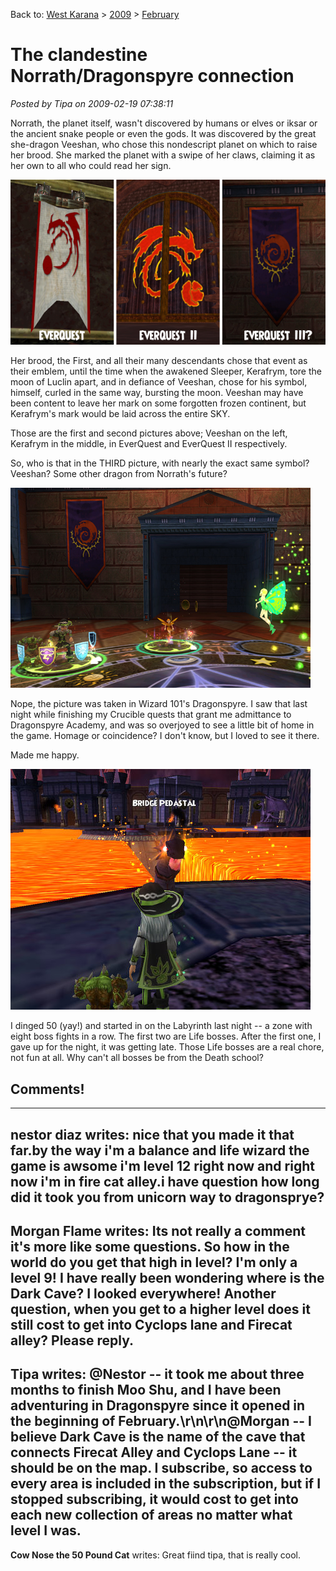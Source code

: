 Back to: [West Karana](/posts/westkarana.md) > [2009](/posts/2009/westkarana.md) > [February](./westkarana.md)
# The clandestine Norrath/Dragonspyre connection

*Posted by Tipa on 2009-02-19 07:38:11*

Norrath, the planet itself, wasn't discovered by humans or elves or iksar or the ancient snake people or even the gods. It was discovered by the great she-dragon Veeshan, who chose this nondescript planet on which to raise her brood. She marked the planet with a swipe of her claws, claiming it as her own to all who could read her sign.

![](../../../uploads/2009/02/veeshansymbol.jpg "veeshansymbol")

Her brood, the First, and all their many descendants chose that event as their emblem, until the time when the awakened Sleeper, Kerafrym, tore the moon of Luclin apart, and in defiance of Veeshan, chose for his symbol, himself, curled in the same way, bursting the moon. Veeshan may have been content to leave her mark on some forgotten frozen continent, but Kerafrym's mark would be laid across the entire SKY.

Those are the first and second pictures above; Veeshan on the left, Kerafrym in the middle, in EverQuest and EverQuest II respectively.

So, who is that in the THIRD picture, with nearly the exact same symbol? Veeshan? Some other dragon from Norrath's future?

![](../../../uploads/2009/02/veeshanw101.jpg "veeshanw101")

Nope, the picture was taken in Wizard 101's Dragonspyre. I saw that last night while finishing my Crucible quests that grant me admittance to Dragonspyre Academy, and was so overjoyed to see a little bit of home in the game. Homage or coincidence? I don't know, but I loved to see it there.

Made me happy.

![](../../../uploads/2009/02/wizardgraphicalclient-2009-02-18-23-03-35-04.jpg "wizardgraphicalclient-2009-02-18-23-03-35-04")

I dinged 50 (yay!) and started in on the Labyrinth last night -- a zone with eight boss fights in a row. The first two are Life bosses. After the first one, I gave up for the night, it was getting late. Those Life bosses are a real chore, not fun at all. Why can't all bosses be from the Death school?

## Comments!
---
**nestor diaz** writes: nice that you made it that far.by the way i'm a balance and life wizard the game is awsome i'm level 12 right now and right now i'm in fire cat alley.i have question how long did it took you from unicorn way to dragonsprye?
---
**Morgan Flame** writes: Its not really a comment it's more like some questions. So how in the world do you get that high in level? I'm only a level 9! I have really been wondering where is the Dark Cave? I looked everywhere! Another question, when you get to a higher level does it still cost to get into Cyclops lane and Firecat alley? Please reply.
---
**Tipa** writes: @Nestor -- it took me about three months to finish Moo Shu, and I have been adventuring in Dragonspyre since it opened in the beginning of February.\r\n\r\n@Morgan -- I believe Dark Cave is the name of the cave that connects Firecat Alley and Cyclops Lane -- it should be on the map. I subscribe, so access to every area is included in the subscription, but if I stopped subscribing, it would cost to get into each new collection of areas no matter what level I was.
---
**Cow Nose the 50 Pound Cat** writes: Great fiind tipa, that is really cool.
